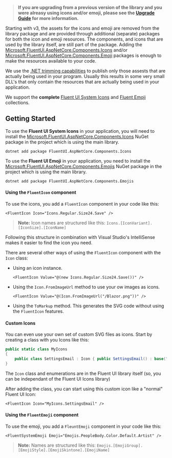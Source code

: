 >**If you are upgrading from a previous version of the library and you were alreasy using icons and/or emoji, please see the [Upgrade Guide](https://www.fluentui-blazor.net/UpgradeGuide) for more information.**

Starting with v3, the assets for the icons and emoji are removed from the library package and are provided through additional (separate) packages for 
both the icon and emoji resources. The components, and icons that are used by the library itself, are still part of the package. 
Adding the [Microsoft.FluentUI.AspNetCore.Components.Icons](https://www.nuget.org/packages/Microsoft.FluentUI.AspNetCore.Components.Icons) and/or [Microsoft.FluentUI.AspNetCore.Components.Emoji](https://www.nuget.org/packages/Microsoft.FluentUI.AspNetCore.Components.Emoji) packages 
is enough to make the resources available to your code.
 
We use the [.NET trimming capabilities](https://learn.microsoft.com/aspnet/core/blazor/host-and-deploy/configure-trimmer) to publish only those assests that are actually being used in your program. Usually this results in some very small DLL's that only contain the resources that are actually being used in your application.
 
We support the **complete** [Fluent UI System Icons](https://github.com/microsoft/fluentui-system-icons) and [Fluent Emoji](https://github.com/microsoft/fluentui-emoji) collections.
 
## Getting Started
 
To use the **Fluent UI System Icons** in your application, you will need to install the [Microsoft.FluentUI.AspNetCore.Components.Icons](https://www.nuget.org/packages/Microsoft.FluentUI.AspNetCore.Components.Icons/) NuGet package in the project which is using the main library. 

```shell
dotnet add package FluentUI.AspNetCore.Components.Icons
```

To use the **Fluent UI Emoji** in your application, you need to install the [Microsoft.FluentUI.AspNetCore.Components.Emojis](https://www.nuget.org/packages/Microsoft.FluentUI.AspNetCore.Components.Emoji/) NuGet package in the project which is using the main library.

```shell
dotnet add package FluentUI.AspNetCore.Components.Emojis
```

 
#### Using the `FluentIcon` component
 
To use the icons, you add a `FluentIcon` component in your code like this:

```razor
<FluentIcon Icon="Icons.Regular.Size24.Save" />
```

> **Note:** Icon names are structured like this: `Icons.[IconVariant].[IconSize].[IconName]`

Following this structure in combination with Visual Studio's IntelliSense makes it easier to find the icon you need.
 
There are several other ways of using the `FluentIcon` component with the `Icon` class:
 
- Using an icon instance.

    ```razor
    <FluentIcon Value="@(new Icons.Regular.Size24.Save())" />
    ```
- Using the `Icon.FromImageUrl` method to use your ow images as icons.

    ```razor
    <FluentIcon Value="@(Icon.FromImageUrl("/Blazor.png"))" />
    ```
- Using the `ToMarkup` method. This generates the SVG code without using the `FluentIcon` features.

#### Custom Icons
You can even use your own set of custom SVG files as icons. Start by creating a class with you Icons like this:

```csharp
public static class MyIcons
{
    public class SettingsEmail : Icon { public SettingsEmail() : base("SettingsEmail", IconVariant.Regular, IconSize.Size20, "<svg width=\"20\" height=\"19\" viewBox=\"0 0 20 19\" fill=\"none\" xmlns=\"http://www.w3.org/2000/svg\"><path d=\"M15.6251 2.5H4.37508L4.2214 2.50428C2.79712 2.58396 1.66675 3.76414 1.66675 5.20833V13.125L1.67103 13.2787C1.75071 14.7029 2.93089 15.8333 4.37508 15.8333H9.76425C9.91725 15.4818 10.1354 15.1606 10.4087 14.8873L10.7126 14.5833H4.37508L4.25547 14.5785C3.50601 14.5177 2.91675 13.8902 2.91675 13.125V6.97833L9.709 10.5531L9.78908 10.5883C9.95267 10.647 10.135 10.6353 10.2912 10.5531L17.0834 6.9775V9.17258C17.5072 9.14483 17.9362 9.21517 18.3334 9.38358V5.20833L18.3292 5.05465C18.2494 3.63038 17.0693 2.5 15.6251 2.5ZM4.37508 3.75H15.6251L15.7447 3.75483C16.4942 3.81568 17.0834 4.44319 17.0834 5.20833V5.565L10.0001 9.29375L2.91675 5.56583V5.20833L2.92158 5.08873C2.98242 4.33926 3.60994 3.75 4.37508 3.75ZM15.9167 10.5579L10.9979 15.4766C10.7112 15.7633 10.5077 16.1227 10.4093 16.5162L10.0279 18.0418C9.86208 18.7052 10.4631 19.3062 11.1265 19.1403L12.6521 18.7588C13.0455 18.6605 13.4048 18.4571 13.6917 18.1703L18.6103 13.2516C19.3542 12.5078 19.3542 11.3018 18.6103 10.5579C17.8665 9.814 16.6605 9.814 15.9167 10.5579Z\" fill=\"#212121\"/></svg>") { } }
}
```

The `Icon` class and enumerations are in the Fluent UI library itself (so, you can be independant of the Fluent UI Icons library)

After adding the class, you can start using this custom icon like a "normal" Fluent UI Icon:

```razor
<FluentIcon Icon="MyIcons.SettingsEmail" />
```
 
#### Using the `FluentEmoji` component
 
To use the emoji, you add a `FleuntEmoji` component in your code like this:

```razor
<FluentSystemEmoji Emoji="Emojis.PeopleBody.Color.Default.Artist" />
```

> **Note:** Names are structured like this: `Emojis.[EmojiGroup].[EmojiStyle].[EmojiSkintone].[EmojiName]`


 